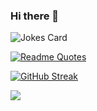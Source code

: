 ### Hi there 👋

<!-- HTML -->
<img src="https://readme-jokes.vercel.app/api?hideBorder&theme=react" alt="Jokes Card" />

[![Readme Quotes](https://quotes-github-readme.vercel.app/api?type=vertical&theme=nord)](https://github.com/piyushsuthar/github-readme-quotes)

[![GitHub Streak](https://github-readme-streak-stats.herokuapp.com/?user=LuDaBaSi)](https://git.io/streak-stats)

![](https://komarev.com/ghpvc/?username=LuDaBaSi&color=orange)

<!--
**LuDaBaSi/LuDaBaSi** is a ✨ _special_ ✨ repository because its `README.md` (this file) appears on your GitHub profile.

Here are some ideas to get you started:

- 🔭 I’m currently working on ...
- 🌱 I’m currently learning ...
- 👯 I’m looking to collaborate on ...
- 🤔 I’m looking for help with ...
- 💬 Ask me about ...
- 📫 How to reach me: ...
- 😄 Pronouns: ...
- ⚡ Fun fact: ...
-->
